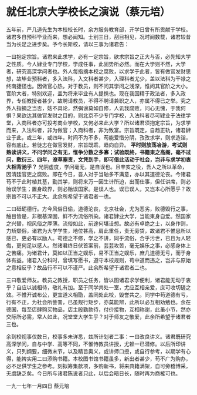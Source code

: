 # 就任北京大学校长之演说（蔡元培）


五年前，严几道先生为本校校长时，余方服务教育部，开学日曾有所贡献于学校。诸君多自预科毕业而来，想必闻知。士别三日，刮目相见，况时阅数载，诸君较昔当为长足之进步矣。予今长斯校，请以三事为诸君告：

一曰抱定宗旨。诸君来此求学，必有一定宗旨，欲求宗旨之正大与否，必先知大学之性质。今人肄业专门学校，学成任事，此固势所必然。而在大学则不然，大学者，研究高深学问者也。外人每指摘本校之腐败，以求学于此者，皆有做官发财思想，故毕业预科者，多入法科，入文科者甚少，入理科者尤少，盖以法科为干禄之终南捷径也。因做官心热，对于教员，则不问其学问之浅深，惟问其官阶之大小。官阶大者，特别欢迎，盖为将来毕业有人提携也。现在我国精于政法者，多入政界，专任教授者甚少，故聘请教员，不得不聘请兼职之人，亦属不得已之举。究之外人指摘之当否，姑不具论，然弭谤莫如自修，人讥我腐败，问心无愧，于我何惧？果欲达其做官发财之目的，则北京不少专门学校，入法科者尽可肄业于法律学堂，入商科者亦可投考商业学校，又何必来此大学？所以诸君须抱定宗旨，为求学而来，入法科者，非为做官；入商科者，非为致富。宗旨既定，自趋正轨，诸君肄业于此，或三年，或四年，时间不为不多，苟能爱惜分阴，孜孜求学，则求造诣，容有底止。若徒志在做官发财，宗旨既乖，趋向自异。 **平时则放荡冶游，考试则熟读讲义，不问学问之有无，惟争分数之多寡；试验既终，书籍束之高阁，毫不过问，敷衍三、四年，潦草塞责，文凭到手，即可借此活动于社会，岂非与求学初衷大相背驰乎？** 光阴虚度，学问毫无，是自误也。且辛亥之役，吾人之所以革命，因清廷官吏之腐败。即在今日，吾人对于当轴多不满意，亦以其道德沦丧。今诸君苟不于此时植其基，勤其学，则将来万一因生计所迫，出而仕事，但任讲席，则必贻误学生；置身政界，则必贻误国家。是误人也。误已误人，又岂本心所愿乎？故宗旨不可以不正大。此余所希望于诸君者一也。

二曰砥砺德行。方今风俗日偷，道德沦丧，北京社会，尤为恶劣，败德毁行之事，触目皆是，非根基深固，鲜不为流俗所染。诸君肄业大学，当能束身自爱。然国家之兴替，视风俗之厚薄。流俗如此，前途何堪设想。故必有卓绝之士，以身作则，力矫颓俗，诸君为大学学生，地位甚高，肩此重任，责无旁贷，故诸君不惟思所以感已，更必有以励人。苟德之不修，学之不讲，同乎流俗，合乎污世，已且为人轻侮，更何足以感人。然诸君终日伏首案前，芸芸攻苦，毫无娱乐之事，必感身体上之苦痛。为诸君计，莫如以正当之娱乐，易不正当之娱乐，庶几道德无亏，而于身体有益。诸君入分科时，曾填写愿书，遵守本校规则，苟中道而违之，岂非与原始之意相反乎？故品行不可以不谨严。此余所希望于诸君者二也。

三曰敬爱师友。教员之教授，职员之任务，皆以图诸君求学便利，诸君能无动于衷乎？自应以诚相待，敬礼有加。至于同学共处一室，尤应互相亲爱，庶可收切磋之效。不惟开诚布公，更宜道义相勖，盖同处此校，毁誉共之。同学中苟道德有亏，行有不正，为社会所訾詈，已虽规行矩步，亦莫能辨，此所以必互相劝勉也。余在德国，每至店肆购买物品，店主殷勤款待，付价接物，互相称谢，此虽小节，然亦交际所必需，常人如此，况堂堂大学生乎？对于师友之敬爱，此余所希望于诸君者三也。

余到校视事仅数日，校事多未详悉，兹所计划者二事：一曰改良讲义。诸君既研究高深学问，自与中学、高等不同，不惟恃教员讲授，尤赖一已潜修。以后所印讲义，只列纲要，细微末节，以及精旨奥义，或讲师口授，或自行参考，以期学有心得，能裨实用二曰添购书籍。本校图书馆书籍虽多，新出者甚少，苟不广为购办，必不足供学生之参考。刻拟筹集款项，多购新书，将来典籍满架，自可旁稽博采，无虞缺乏矣。今日所与诸君陈说者只此，以后会晤日长，随时再为商榷可也。

一九一七年一月四日 蔡元培
